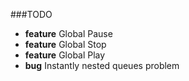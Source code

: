 ###TODO

- **feature** Global Pause
- **feature** Global Stop
- **feature** Global Play
- **bug** Instantly nested queues problem
